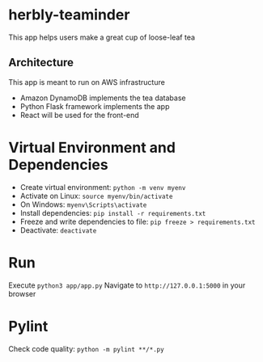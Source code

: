 # herbly-teaminder
This app helps users make a great cup of loose-leaf tea

## Architecture
This app is meant to run on AWS infrastructure
- Amazon DynamoDB implements the tea database
- Python Flask framework implements the app
- React will be used for the front-end

# Virtual Environment and Dependencies
- Create virtual environment: `python -m venv myenv`
- Activate on Linux: `source myenv/bin/activate`
- On Windows: `myenv\Scripts\activate`
- Install dependencies: `pip install -r requirements.txt`
- Freeze and write dependencies to file: `pip freeze > requirements.txt`
- Deactivate: `deactivate`

# Run
Execute `python3 app/app.py`
Navigate to `http://127.0.0.1:5000` in your browser

# Pylint
Check code quality: `python -m pylint **/*.py`
